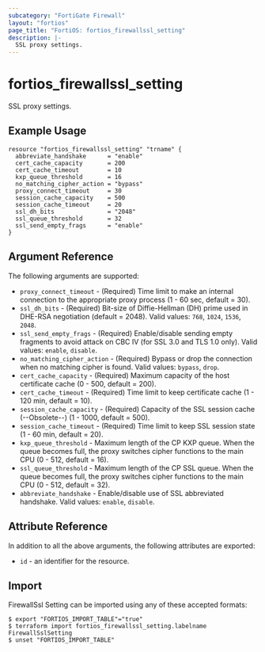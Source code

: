 ```yaml
---
subcategory: "FortiGate Firewall"
layout: "fortios"
page_title: "FortiOS: fortios_firewallssl_setting"
description: |-
  SSL proxy settings.
---
```


# fortios_firewallssl_setting
SSL proxy settings.

## Example Usage

```hcl
resource "fortios_firewallssl_setting" "trname" {
  abbreviate_handshake      = "enable"
  cert_cache_capacity       = 200
  cert_cache_timeout        = 10
  kxp_queue_threshold       = 16
  no_matching_cipher_action = "bypass"
  proxy_connect_timeout     = 30
  session_cache_capacity    = 500
  session_cache_timeout     = 20
  ssl_dh_bits               = "2048"
  ssl_queue_threshold       = 32
  ssl_send_empty_frags      = "enable"
}
```

## Argument Reference

The following arguments are supported:

* `proxy_connect_timeout` - (Required) Time limit to make an internal connection to the appropriate proxy process (1 - 60 sec, default = 30).
* `ssl_dh_bits` - (Required) Bit-size of Diffie-Hellman (DH) prime used in DHE-RSA negotiation (default = 2048). Valid values: `768`, `1024`, `1536`, `2048`.
* `ssl_send_empty_frags` - (Required) Enable/disable sending empty fragments to avoid attack on CBC IV (for SSL 3.0 and TLS 1.0 only). Valid values: `enable`, `disable`.
* `no_matching_cipher_action` - (Required) Bypass or drop the connection when no matching cipher is found. Valid values: `bypass`, `drop`.
* `cert_cache_capacity` - (Required) Maximum capacity of the host certificate cache (0 - 500, default = 200).
* `cert_cache_timeout` - (Required) Time limit to keep certificate cache (1 - 120 min, default = 10).
* `session_cache_capacity` - (Required) Capacity of the SSL session cache (--Obsolete--) (1 - 1000, default = 500).
* `session_cache_timeout` - (Required) Time limit to keep SSL session state (1 - 60 min, default = 20).
* `kxp_queue_threshold` - Maximum length of the CP KXP queue. When the queue becomes full, the proxy switches cipher functions to the main CPU (0 - 512, default = 16).
* `ssl_queue_threshold` - Maximum length of the CP SSL queue. When the queue becomes full, the proxy switches cipher functions to the main CPU (0 - 512, default = 32).
* `abbreviate_handshake` - Enable/disable use of SSL abbreviated handshake. Valid values: `enable`, `disable`.


## Attribute Reference

In addition to all the above arguments, the following attributes are exported:
* `id` - an identifier for the resource.

## Import

FirewallSsl Setting can be imported using any of these accepted formats:
```
$ export "FORTIOS_IMPORT_TABLE"="true"
$ terraform import fortios_firewallssl_setting.labelname FirewallSslSetting
$ unset "FORTIOS_IMPORT_TABLE"
```
